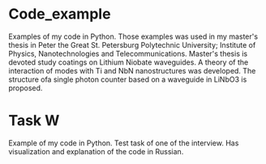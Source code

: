 # Code_example
 Examples of my code in Python.
 Those examples was used in my master's thesis in Peter the Great St. Petersburg Polytechnic University; Institute of Physics, Nanotechnologies and Telecommunications.
 Master's thesis is devoted study coatings on Lithium Niobate waveguides. A theory of the interaction of modes with Ti and NbN nanostructures was developed. The structure ofa single photon counter based on a waveguide in LiNbO3 is proposed.

# Task W
 Example of my code in Python.
 Test task of one of the interview. Has visualization and explanation of the code in Russian.